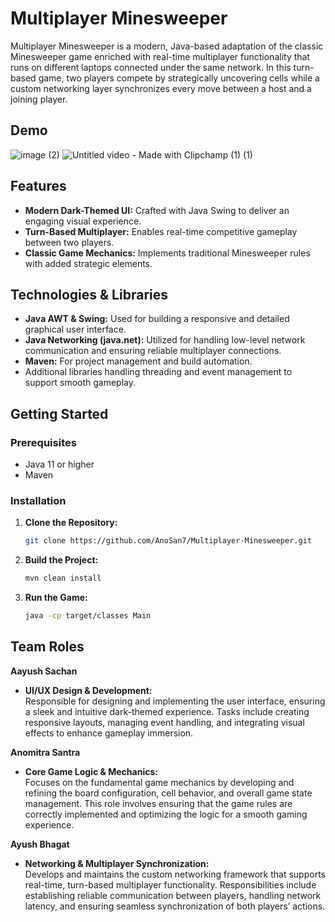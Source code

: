 # Multiplayer Minesweeper

Multiplayer Minesweeper is a modern, Java-based adaptation of the classic Minesweeper game enriched with real-time multiplayer functionality that runs on different laptops connected under the same network. In this turn-based game, two players compete by strategically uncovering cells while a custom networking layer synchronizes every move between a host and a joining player.



## Demo
![image (2)](https://github.com/user-attachments/assets/8480142a-ca3e-4f52-b84f-dbe0d5bf1ff7)
![Untitled video - Made with Clipchamp (1) (1)](https://github.com/user-attachments/assets/fec4cfc9-86d5-4042-b7ee-a10304a8ccc6)


## Features
- **Modern Dark-Themed UI:** Crafted with Java Swing to deliver an engaging visual experience.
- **Turn-Based Multiplayer:** Enables real-time competitive gameplay between two players.
- **Classic Game Mechanics:** Implements traditional Minesweeper rules with added strategic elements.

## Technologies & Libraries
- **Java AWT & Swing:** Used for building a responsive and detailed graphical user interface.
- **Java Networking (java.net):** Utilized for handling low-level network communication and ensuring reliable multiplayer connections.
- **Maven:** For project management and build automation.
- Additional libraries handling threading and event management to support smooth gameplay.

## Getting Started

### Prerequisites
- Java 11 or higher
- Maven

### Installation
1. **Clone the Repository:**
   ```sh
   git clone https://github.com/AnoSan7/Multiplayer-Minesweeper.git
   ```
2. **Build the Project:**
   ```sh
   mvn clean install
   ```
3. **Run the Game:**
   ```sh
   java -cp target/classes Main
   ```

## Team Roles

**Aayush Sachan**  
- **UI/UX Design & Development:**  
  Responsible for designing and implementing the user interface, ensuring a sleek and intuitive dark-themed experience. Tasks include creating responsive layouts, managing event handling, and integrating visual effects to enhance gameplay immersion.

**Anomitra Santra**  
- **Core Game Logic & Mechanics:**  
  Focuses on the fundamental game mechanics by developing and refining the board configuration, cell behavior, and overall game state management. This role involves ensuring that the game rules are correctly implemented and optimizing the logic for a smooth gaming experience.

**Ayush Bhagat**  
- **Networking & Multiplayer Synchronization:**  
  Develops and maintains the custom networking framework that supports real-time, turn-based multiplayer functionality. Responsibilities include establishing reliable communication between players, handling network latency, and ensuring seamless synchronization of both players’ actions.
